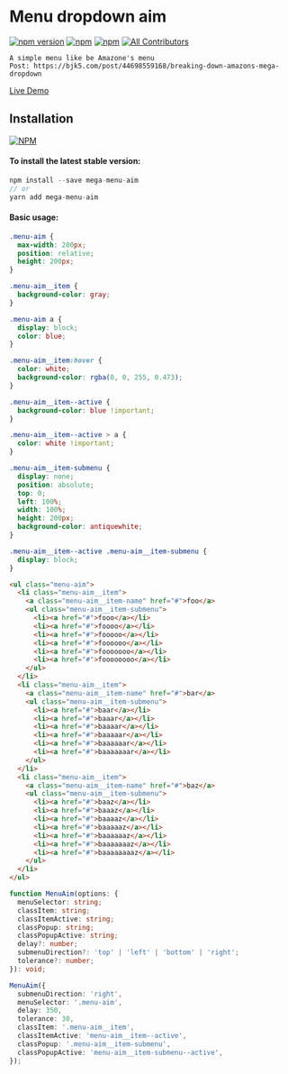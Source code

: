 # Menu dropdown aim

[![npm version](https://badge.fury.io/js/mega-menu-aim.svg)](https://badge.fury.io/js/mega-menu-aim) [![npm](https://img.shields.io/npm/dt/mega-menu-aim.svg?logo=npm)](https://www.npmjs.com/package/mega-menu-aim) [![npm](https://img.shields.io/bundlephobia/minzip/mega-menu-aim)](https://www.npmjs.com/package/mega-menu-aim)
[![All Contributors](https://img.shields.io/badge/all_contributors-1-orange.svg)](#contributors-)

<!-- ALL-CONTRIBUTORS-BADGE:END -->

```
A simple menu like be Amazone's menu
Post: https://bjk5.com/post/44698559168/breaking-down-amazons-mega-dropdown
```

[Live Demo](https://hunghg255.github.io/menu-mega-aim/demo/index.html)

## Installation

[![NPM](https://nodei.co/npm/mega-menu-aim.png?compact=true)](https://nodei.co/npm/mega-menu-aim/)

#### To install the latest stable version:

```js
npm install --save mega-menu-aim
// or
yarn add mega-menu-aim
```

#### Basic usage:

```css
.menu-aim {
  max-width: 200px;
  position: relative;
  height: 200px;
}

.menu-aim__item {
  background-color: gray;
}

.menu-aim a {
  display: block;
  color: blue;
}

.menu-aim__item:hover {
  color: white;
  background-color: rgba(0, 0, 255, 0.473);
}

.menu-aim__item--active {
  background-color: blue !important;
}

.menu-aim__item--active > a {
  color: white !important;
}

.menu-aim__item-submenu {
  display: none;
  position: absolute;
  top: 0;
  left: 100%;
  width: 100%;
  height: 200px;
  background-color: antiquewhite;
}

.menu-aim__item--active .menu-aim__item-submenu {
  display: block;
}
```

```html
<ul class="menu-aim">
  <li class="menu-aim__item">
    <a class="menu-aim__item-name" href="#">foo</a>
    <ul class="menu-aim__item-submenu">
      <li><a href="#">fooo</a></li>
      <li><a href="#">foooo</a></li>
      <li><a href="#">fooooo</a></li>
      <li><a href="#">foooooo</a></li>
      <li><a href="#">fooooooo</a></li>
      <li><a href="#">foooooooo</a></li>
    </ul>
  </li>
  <li class="menu-aim__item">
    <a class="menu-aim__item-name" href="#">bar</a>
    <ul class="menu-aim__item-submenu">
      <li><a href="#">baar</a></li>
      <li><a href="#">baaar</a></li>
      <li><a href="#">baaaar</a></li>
      <li><a href="#">baaaaar</a></li>
      <li><a href="#">baaaaaar</a></li>
      <li><a href="#">baaaaaaar</a></li>
    </ul>
  </li>
  <li class="menu-aim__item">
    <a class="menu-aim__item-name" href="#">baz</a>
    <ul class="menu-aim__item-submenu">
      <li><a href="#">baaz</a></li>
      <li><a href="#">baaaz</a></li>
      <li><a href="#">baaaaz</a></li>
      <li><a href="#">baaaaaz</a></li>
      <li><a href="#">baaaaaaz</a></li>
      <li><a href="#">baaaaaaaz</a></li>
      <li><a href="#">baaaaaaaaz</a></li>
    </ul>
  </li>
</ul>
```

```ts
function MenuAim(options: {
  menuSelector: string;
  classItem: string;
  classItemActive: string;
  classPopup: string;
  classPopupActive: string;
  delay?: number;
  submenuDirection?: 'top' | 'left' | 'bottom' | 'right';
  tolerance?: number;
}): void;

MenuAim({
  submenuDirection: 'right',
  menuSelector: '.menu-aim',
  delay: 350,
  tolerance: 30,
  classItem: '.menu-aim__item',
  classItemActive: 'menu-aim__item--active',
  classPopup: '.menu-aim__item-submenu',
  classPopupActive: 'menu-aim__item-submenu--active',
});
```

